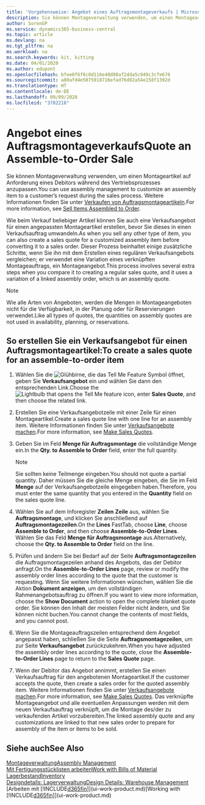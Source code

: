 ```yaml
---
title: 'Vorgehensweise: Angebot eines Auftragsmontageverkaufs | Microsoft Docs'
description: Sie können Montageverwaltung verwenden, um einen Montageartikel auf Anforderung eines Debitors während des Vertriebsprozesses anzupassen.
author: SorenGP
ms.service: dynamics365-business-central
ms.topic: article
ms.devlang: na
ms.tgt_pltfrm: na
ms.workload: na
ms.search.keywords: kit, kitting
ms.date: 04/01/2020
ms.author: edupont
ms.openlocfilehash: bfee0f6f6c0d116e40d08af2dda5c949c3cfe676
ms.sourcegitcommit: a80afd4e5075018716efad76d82a54e158f1392d
ms.translationtype: HT
ms.contentlocale: de-DE
ms.lasthandoff: 09/09/2020
ms.locfileid: "3782218"
---
```

# <a name="quote-an-assemble-to-order-sale"></a><span data-ttu-id="45f0b-103">Angebot eines Auftragsmontageverkaufs</span><span class="sxs-lookup"><span data-stu-id="45f0b-103">Quote an Assemble-to-Order Sale</span></span>
<span data-ttu-id="45f0b-104">Sie können Montageverwaltung verwenden, um einen Montageartikel auf Anforderung eines Debitors während des Vertriebsprozesses anzupassen.</span><span class="sxs-lookup"><span data-stu-id="45f0b-104">You can use assembly management to customize an assembly item to a customer’s request during the sales process.</span></span> <span data-ttu-id="45f0b-105">Weitere Informationen finden Sie unter [Verkaufen von Auftragsmontageartikeln](assembly-how-to-sell-items-assembled-to-order.md).</span><span class="sxs-lookup"><span data-stu-id="45f0b-105">For more information, see [Sell Items Assembled to Order](assembly-how-to-sell-items-assembled-to-order.md).</span></span>  

<span data-ttu-id="45f0b-106">Wie beim Verkauf beliebiger Artikel können Sie auch eine Verkaufsangebot für einen angepassten Montageartikel erstellen, bevor Sie dieses in einen Verkaufsauftrag umwandeln.</span><span class="sxs-lookup"><span data-stu-id="45f0b-106">As when you sell any other type of item, you can also create a sales quote for a customized assembly item before converting it to a sales order.</span></span> <span data-ttu-id="45f0b-107">Dieser Prozess beinhaltet einige zusätzliche Schritte, wenn Sie ihn mit dem Erstellen eines regulären Verkaufsangebots vergleichen; er verwendet eine Variation eines verknüpften Montageauftrags, ein Montageangebot.</span><span class="sxs-lookup"><span data-stu-id="45f0b-107">This process involves several extra steps when you compare it to creating a regular sales quote, and it uses a variation of a linked assembly order, which is an assembly quote.</span></span>

> [!NOTE]  
>  <span data-ttu-id="45f0b-108">Wie alle Arten von Angeboten, werden die Mengen in Montageangeboten nicht für die Verfügbarkeit, in der Planung oder für Reservierungen verwendet.</span><span class="sxs-lookup"><span data-stu-id="45f0b-108">Like all types of quotes, the quantities on assembly quotes are not used in availability, planning, or reservations.</span></span>  

## <a name="to-create-a-sales-quote-for-an-assemble-to-order-item"></a><span data-ttu-id="45f0b-109">So erstellen Sie ein Verkaufsangebot für einen Auftragsmontageartikel:</span><span class="sxs-lookup"><span data-stu-id="45f0b-109">To create a sales quote for an assemble-to-order item</span></span>  
1.  <span data-ttu-id="45f0b-110">Wählen Sie die ![Glühbirne, die das Tell Me Feature](media/ui-search/search_small.png "Was möchten Sie tun?") Symbol öffnet, geben Sie **Verkaufsangebot** ein und wählen Sie dann den entsprechenden Link.</span><span class="sxs-lookup"><span data-stu-id="45f0b-110">Choose the ![Lightbulb that opens the Tell Me feature](media/ui-search/search_small.png "Tell me what you want to do") icon, enter **Sales Quote**, and then choose the related link.</span></span>  
2.  <span data-ttu-id="45f0b-111">Erstellen Sie eine Verkaufsangebotzeile mit einer Zeile für einen Montageartikel.</span><span class="sxs-lookup"><span data-stu-id="45f0b-111">Create a sales quote line with one line for an assembly item.</span></span> <span data-ttu-id="45f0b-112">Weitere Informationen finden Sie unter [Verkaufsangebote machen](sales-how-make-offers.md).</span><span class="sxs-lookup"><span data-stu-id="45f0b-112">For more information, see [Make Sales Quotes](sales-how-make-offers.md).</span></span>  
3.  <span data-ttu-id="45f0b-113">Geben Sie im Feld **Menge für Auftragsmontage** die vollständige Menge ein.</span><span class="sxs-lookup"><span data-stu-id="45f0b-113">In the **Qty. to Assemble to Order** field, enter the full quantity.</span></span>

    > [!NOTE]  
    >  <span data-ttu-id="45f0b-114">Sie sollten keine Teilmenge eingeben.</span><span class="sxs-lookup"><span data-stu-id="45f0b-114">You should not quote a partial quantity.</span></span> <span data-ttu-id="45f0b-115">Daher müssen Sie die gleiche Menge eingeben, die Sie im Feld **Menge** auf der Verkaufsangebotzeile eingegeben haben.</span><span class="sxs-lookup"><span data-stu-id="45f0b-115">Therefore, you must enter the same quantity that you entered in the **Quantity** field on the sales quote line.</span></span>  

4.  <span data-ttu-id="45f0b-116">Wählen Sie auf dem Inforegister **Zeilen** **Zeile** aus, wählen Sie **Auftragsmontage**, und klicken Sie anschließend auf **Auftragsmontagezeilen**.</span><span class="sxs-lookup"><span data-stu-id="45f0b-116">On the **Lines** FastTab, choose **Line**, choose **Assemble to Order**, and then choose **Assemble-to-Order Lines**.</span></span> <span data-ttu-id="45f0b-117">Wählen Sie das Feld **Menge für Auftragsmontage** aus.</span><span class="sxs-lookup"><span data-stu-id="45f0b-117">Alternatively, choose the **Qty. to Assemble to Order** field on the line.</span></span>  
5.  <span data-ttu-id="45f0b-118">Prüfen und ändern Sie bei Bedarf auf der Seite **Auftragsmontagezeilen** die Auftragsmontagezeilen anhand des Angebots, das der Debitor anfragt.</span><span class="sxs-lookup"><span data-stu-id="45f0b-118">On the **Assemble-to-Order Lines** page, review or modify the assembly order lines according to the quote that the customer is requesting.</span></span> <span data-ttu-id="45f0b-119">Wenn Sie weitere Informationen wünschen, wählen Sie die Aktion **Dokument anzeigen**, um den vollständigen Rahmenangebotsauftrag zu öffnen.</span><span class="sxs-lookup"><span data-stu-id="45f0b-119">If you want to view more information, choose the **Show Document** action to open the complete blanket quote order.</span></span> <span data-ttu-id="45f0b-120">Sie können den Inhalt der meisten Felder nicht ändern, und Sie können nicht buchen.</span><span class="sxs-lookup"><span data-stu-id="45f0b-120">You cannot change the contents of most fields, and you cannot post.</span></span>  
6.  <span data-ttu-id="45f0b-121">Wenn Sie die Montageauftragszeilen entsprechend dem Angebot angepasst haben, schließen Sie die Seite **Auftragsmontagezeilen**, um zur Seite **Verkaufsangebot** zurückzukehren.</span><span class="sxs-lookup"><span data-stu-id="45f0b-121">When you have adjusted the assembly order lines according to the quote, close the **Assemble-to-Order Lines** page to return to the **Sales Quote** page.</span></span>  
7.  <span data-ttu-id="45f0b-122">Wenn der Debitor das Angebot annimmt, erstellen Sie einen Verkaufsauftrag für den angebotenen Montageartikel.</span><span class="sxs-lookup"><span data-stu-id="45f0b-122">If the customer accepts the quote, then create a sales order for the quoted assembly item.</span></span> <span data-ttu-id="45f0b-123">Weitere Informationen finden Sie unter [Verkaufsangebote machen](sales-how-make-offers.md).</span><span class="sxs-lookup"><span data-stu-id="45f0b-123">For more information, see [Make Sales Quotes](sales-how-make-offers.md).</span></span> <span data-ttu-id="45f0b-124">Das verknüpfte Montageangebot und alle eventuellen Anpassungen werden mit dem neuen Verkaufsauftrag verknüpft, um die Montage des/der zu verkaufenden Artikel vorzubereiten.</span><span class="sxs-lookup"><span data-stu-id="45f0b-124">The linked assembly quote and any customizations are linked to that new sales order to prepare for assembly of the item or items to be sold.</span></span>  

## <a name="see-also"></a><span data-ttu-id="45f0b-125">Siehe auch</span><span class="sxs-lookup"><span data-stu-id="45f0b-125">See Also</span></span>  
[<span data-ttu-id="45f0b-126">Montageverwaltung</span><span class="sxs-lookup"><span data-stu-id="45f0b-126">Assembly Management</span></span>](assembly-assemble-items.md)  
[<span data-ttu-id="45f0b-127">Mit Fertigungsstücklisten arbeiten</span><span class="sxs-lookup"><span data-stu-id="45f0b-127">Work with Bills of Material</span></span>](inventory-how-work-BOMs.md)  
[<span data-ttu-id="45f0b-128">Lagerbestand</span><span class="sxs-lookup"><span data-stu-id="45f0b-128">Inventory</span></span>](inventory-manage-inventory.md)  
[<span data-ttu-id="45f0b-129">Designdetails: Lagerverwaltung</span><span class="sxs-lookup"><span data-stu-id="45f0b-129">Design Details: Warehouse Management</span></span>](design-details-warehouse-management.md)  
<span data-ttu-id="45f0b-130">[Arbeiten mit [!INCLUDE[d365fin](includes/d365fin_md.md)]](ui-work-product.md)</span><span class="sxs-lookup"><span data-stu-id="45f0b-130">[Working with [!INCLUDE[d365fin](includes/d365fin_md.md)]](ui-work-product.md)</span></span>
